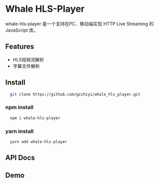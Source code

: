# Whale HLS-Player

  whale-hls-player 是一个支持在PC、移动端实现 HTTP Live Streaming 的 JavaScript 库。

## Features

  - HLS视频流解析
  - 字幕文件解析

## Install

  ```bash
    git clone https://github.com/gzzhiyi/whale_hls_player.git
  ```

### npm install

  ```bash
    npm i whale-hls-player
  ```

### yarn install

  ```bash
    yarn add whale-hls-player
  ```

## API Docs

## Demo
